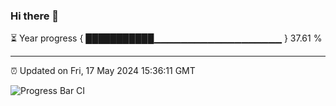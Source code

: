 ### Hi there 👋

⏳ Year progress { ███████████▁▁▁▁▁▁▁▁▁▁▁▁▁▁▁▁▁▁▁ } 37.61 %

---

⏰ Updated on Fri, 17 May 2024 15:36:11 GMT

![Progress Bar CI](https://github.com/IshwaranRudhara/GIT-ACTION/workflows/Progress%20Bar%20CI/badge.svg)
